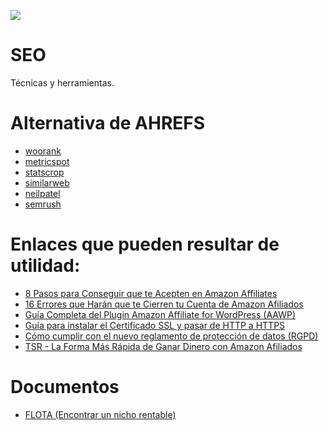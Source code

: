 ![](https://bigseoacademy.com/wp-content/themes/orbital-child/assets/img/of-bigseo.png)
# SEO
Técnicas y herramientas.

# Alternativa de AHREFS
* [woorank](https://www.woorank.com/es/)
* [metricspot](https://metricspot.com/)
* [statscrop](https://www.statscrop.com/)
* [similarweb](https://www.similarweb.com/)
* [neilpatel](https://app.neilpatel.com/es/traffic_analyzer/overview?lang=es&locId=2724&domain=decalaveras.com)
* [semrush](https://es.semrush.com/seo/)


# Enlaces que pueden resultar de utilidad: 

* [8 Pasos para Conseguir que te Acepten en Amazon Affiliates](https://romualdfons.com/ser-afiliado-amazon/)
* [16 Errores que Harán que te Cierren tu Cuenta de Amazon Afiliados](https://romualdfons.com/errores-amazon-afiliados/)
* [Guía Completa del Plugin Amazon Affiliate for WordPress (AAWP)](https://romualdfons.com/amazon-affiliates-wordpress-aawp/)
* [Guía para instalar el Certificado SSL y pasar de HTTP a HTTPS](https://romualdfons.com/certificado-ssl/)
* [Cómo cumplir con el nuevo reglamento de protección de datos (RGPD)](https://romualdfons.com/nuevo-reglamento-proteccion-datos-rgpd/)
* [ TSR - La Forma Más Rápida de Ganar Dinero con Amazon Afiliados](https://romualdfons.com/tsr/)


# Documentos
* [FLOTA (Encontrar un nicho rentable)](https://github.com/leandrocosmetomassini/SEO/blob/master/Documentos/M%C3%A9todo%20FLOTA.pdf)
